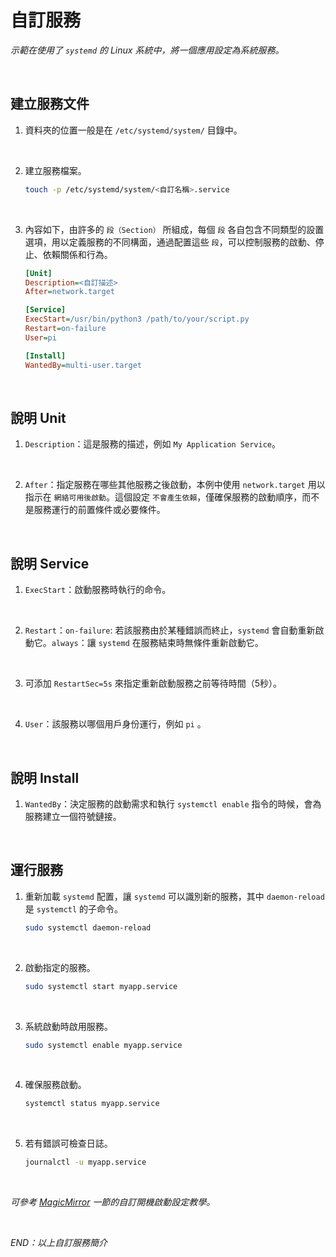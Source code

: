 # 自訂服務

_示範在使用了 `systemd` 的 Linux 系統中，將一個應用設定為系統服務。_

<br>

## 建立服務文件

1. 資料夾的位置一般是在 `/etc/systemd/system/` 目錄中。

<br>

2. 建立服務檔案。

   ```bash
   touch -p /etc/systemd/system/<自訂名稱>.service
   ```

<br>

3. 內容如下，由許多的 `段（Section）` 所組成，每個 `段` 各自包含不同類型的設置選項，用以定義服務的不同構面，通過配置這些 `段`，可以控制服務的啟動、停止、依賴關係和行為。

   ```ini
   [Unit]
   Description=<自訂描述>
   After=network.target

   [Service]
   ExecStart=/usr/bin/python3 /path/to/your/script.py
   Restart=on-failure
   User=pi

   [Install]
   WantedBy=multi-user.target
   ```

<br>

## 說明 Unit

1. `Description`：這是服務的描述，例如 `My Application Service`。

<br>

2. `After`：指定服務在哪些其他服務之後啟動，本例中使用 `network.target` 用以指示在 `網絡可用後啟動`。這個設定 `不會產生依賴`，僅確保服務的啟動順序，而不是服務運行的前置條件或必要條件。

<br>

## 說明 Service

1. `ExecStart`：啟動服務時執行的命令。

<br>

2. `Restart`：`on-failure`: 若該服務由於某種錯誤而終止，`systemd` 會自動重新啟動它。`always`：讓 `systemd` 在服務結束時無條件重新啟動它。

<br>

3. 可添加 `RestartSec=5s` 來指定重新啟動服務之前等待時間（5秒）。

<br>

4. `User`：該服務以哪個用戶身份運行，例如 `pi` 。

<br>

## 說明 Install

1. `WantedBy`：決定服務的啟動需求和執行 `systemctl enable` 指令的時候，會為服務建立一個符號鏈接。

<br>

## 運行服務

1. 重新加載 `systemd` 配置，讓 `systemd` 可以識別新的服務，其中 `daemon-reload` 是 `systemctl` 的子命令。

   ```bash
   sudo systemctl daemon-reload
   ```

<br>

2. 啟動指定的服務。

   ```bash
   sudo systemctl start myapp.service
   ```

<br>

3. 系統啟動時啟用服務。

   ```bash
   sudo systemctl enable myapp.service
   ```

<br>

4. 確保服務啟動。

   ```bash
   systemctl status myapp.service
   ```

<br>

5. 若有錯誤可檢查日誌。

   ```bash
   journalctl -u myapp.service
   ```

<br>

_可參考 [MagicMirror](#) 一節的自訂開機啟動設定教學。_

<br>

_END：以上自訂服務簡介_
